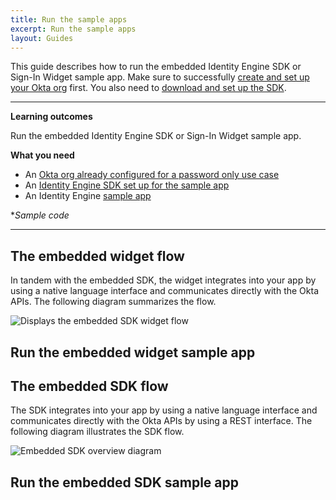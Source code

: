 ```yaml
---
title: Run the sample apps
excerpt: Run the sample apps
layout: Guides
---
```


<ApiLifecycle access="ie" />

This guide describes how to run the embedded Identity Engine SDK or Sign-In Widget sample app. Make sure to successfully [create and set up your Okta org](/docs/guides/oie-embedded-common-org-setup/) first. You also need to [download and set up the SDK](/docs/guides/oie-embedded-common-download-setup-app).

---

**Learning outcomes**

Run the embedded Identity Engine SDK or Sign-In Widget sample app.

**What you need**

* An [Okta org already configured for a password only use case](/docs/guides/oie-embedded-common-org-setup/#set-up-your-okta-org-for-a-password-factor-only-use-case)
* An [Identity Engine SDK set up for the sample app](/docs/guides/oie-embedded-common-download-setup-app/)
* An Identity Engine [sample app](#sample-code)

**Sample code*

<StackSnippet snippet="samplecode" />

---

## The embedded widget flow

In tandem with the embedded SDK, the widget integrates into your app by using a native language interface and communicates directly with the Okta APIs. The following diagram summarizes the flow.

<div class="three-quarter">

![Displays the embedded SDK widget flow](/img/oie-embedded-sdk/embedded-widget-overview.png)

</div>

## Run the embedded widget sample app

<StackSnippet snippet="runwidgetapp" />

## The embedded SDK flow

The SDK integrates into your app by using a native language interface and communicates directly with the Okta APIs by using a REST interface. The following diagram illustrates the SDK flow.

<div class="three-quarter">

![Embedded SDK overview diagram](/img/oie-embedded-sdk/embedded-sdk-overview.png)

</div>

## Run the embedded SDK sample app

<StackSnippet snippet="runsdkapp" />
